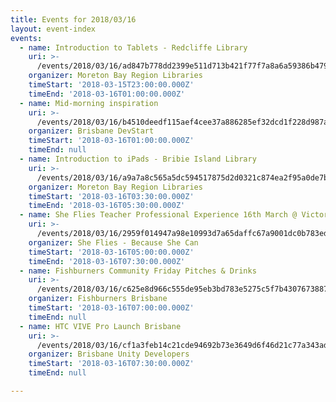 ```yaml
---
title: Events for 2018/03/16
layout: event-index
events:
  - name: Introduction to Tablets - Redcliffe Library
    uri: >-
      /events/2018/03/16/ad847b778dd2399e511d713b421f77f7a8a6a59386b4796bc10e42c1edecc03e
    organizer: Moreton Bay Region Libraries
    timeStart: '2018-03-15T23:00:00.000Z'
    timeEnd: '2018-03-16T01:00:00.000Z'
  - name: Mid-morning inspiration
    uri: >-
      /events/2018/03/16/b4510deedf115aef4cee37a886285ef32dcd1f228d987ad76a7c72d26707554c
    organizer: Brisbane DevStart
    timeStart: '2018-03-16T01:00:00.000Z'
    timeEnd: null
  - name: Introduction to iPads - Bribie Island Library
    uri: >-
      /events/2018/03/16/a9a7a8c565a5dc594517875d2d0321c874ea2f95a0de7b4da512e93614fbcd69
    organizer: Moreton Bay Region Libraries
    timeStart: '2018-03-16T03:30:00.000Z'
    timeEnd: '2018-03-16T05:30:00.000Z'
  - name: She Flies Teacher Professional Experience 16th March @ Victoria Point SHS
    uri: >-
      /events/2018/03/16/2959f014947a98e10993d7a65daffc67a9001dc0b783ed7f15b0242120a7dc3b
    organizer: She Flies - Because She Can
    timeStart: '2018-03-16T05:00:00.000Z'
    timeEnd: '2018-03-16T07:30:00.000Z'
  - name: Fishburners Community Friday Pitches & Drinks
    uri: >-
      /events/2018/03/16/c625e8d966c555de95eb3bd783e5275c5f7b430767388717e1b87ecc164619db
    organizer: Fishburners Brisbane
    timeStart: '2018-03-16T07:00:00.000Z'
    timeEnd: null
  - name: HTC VIVE Pro Launch Brisbane
    uri: >-
      /events/2018/03/16/cf1a3feb14c21cde94692b73e3649d6f46d21c77a343add1f4759e2d73220271
    organizer: Brisbane Unity Developers
    timeStart: '2018-03-16T07:30:00.000Z'
    timeEnd: null

---
```

